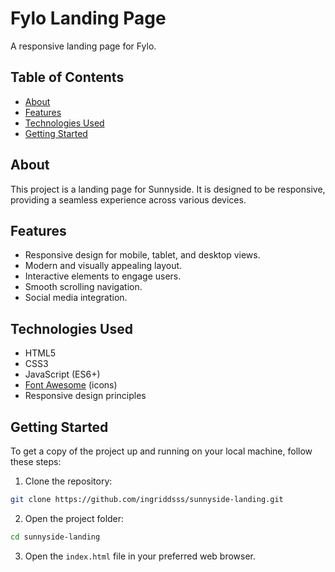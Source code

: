 # Fylo Landing Page

A responsive landing page for Fylo.

## Table of Contents

- [About](#about)
- [Features](#features)
- [Technologies Used](#technologies-used)
- [Getting Started](#getting-started)

## About

This project is a landing page for Sunnyside. It is designed to be responsive, providing a seamless experience across various devices.

## Features

- Responsive design for mobile, tablet, and desktop views.
- Modern and visually appealing layout.
- Interactive elements to engage users.
- Smooth scrolling navigation.
- Social media integration.

## Technologies Used

- HTML5
- CSS3 
- JavaScript (ES6+)
- [Font Awesome](https://fontawesome.com/) (icons)
- Responsive design principles

## Getting Started

To get a copy of the project up and running on your local machine, follow these steps:

1. Clone the repository:

```bash
git clone https://github.com/ingriddsss/sunnyside-landing.git
```
2. Open the project folder:

```bash
cd sunnyside-landing
```

3. Open the `index.html` file in your preferred web browser.
